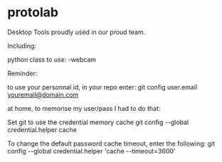 # protolab

Desktop Tools proudly used in our proud team.


Including:

python class to use:
-webcam






Reminder:

to use your personnal id, in your repo enter:
git config user.email youremail@domain.com

at home, to memorise my user/pass I had to do that:

Set git to use the credential memory cache
git config --global credential.helper cache

To change the default password cache timeout, enter the following:
git config --global credential.helper 'cache --timeout=3600'
